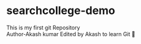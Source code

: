 # searchcollege-demo
This is my first git Repository
<br>
Author-Akash kumar
Edited by Akash to learn Git 🚀
